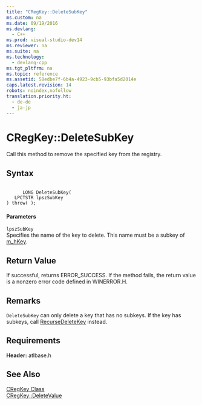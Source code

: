 ```yaml
---
title: "CRegKey::DeleteSubKey"
ms.custom: na
ms.date: 09/19/2016
ms.devlang: 
  - C++
ms.prod: visual-studio-dev14
ms.reviewer: na
ms.suite: na
ms.technology: 
  - devlang-cpp
ms.tgt_pltfrm: na
ms.topic: reference
ms.assetid: 58edbe7f-6b4a-4923-9cb5-93bfa5d2014e
caps.latest.revision: 14
robots: noindex,nofollow
translation.priority.ht: 
  - de-de
  - ja-jp
---
```

# CRegKey::DeleteSubKey
Call this method to remove the specified key from the registry.  
  
## Syntax  
  
```  
  
      LONG DeleteSubKey(  
   LPCTSTR lpszSubKey   
) throw( );  
```  
  
#### Parameters  
 `lpszSubKey`  
 Specifies the name of the key to delete. This name must be a subkey of [m_hKey](../vs140/CRegKey--m_hKey.md).  
  
## Return Value  
 If successful, returns ERROR_SUCCESS. If the method fails, the return value is a nonzero error code defined in WINERROR.H.  
  
## Remarks  
 `DeleteSubKey` can only delete a key that has no subkeys. If the key has subkeys, call [RecurseDeleteKey](../vs140/CRegKey--RecurseDeleteKey.md) instead.  
  
## Requirements  
 **Header:** atlbase.h  
  
## See Also  
 [CRegKey Class](../vs140/CRegKey-Class.md)   
 [CRegKey::DeleteValue](../vs140/CRegKey--DeleteValue.md)